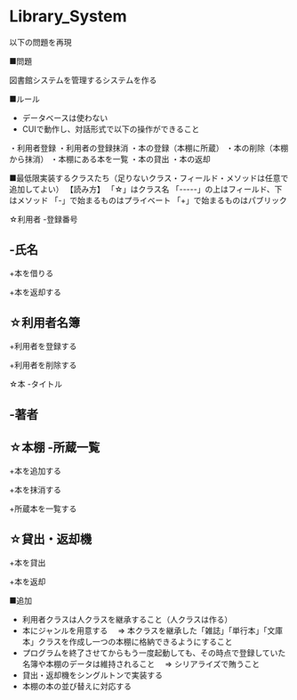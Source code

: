 # Library_System
以下の問題を再現


■問題

図書館システムを管理するシステムを作る

■ルール
* データベースは使わない
* CUIで動作し、対話形式で以下の操作ができること

・利用者登録
・利用者の登録抹消
・本の登録（本棚に所蔵）
・本の削除（本棚から抹消）
・本棚にある本を一覧
・本の貸出
・本の返却

■最低限実装するクラスたち（足りないクラス・フィールド・メソッドは任意で追加してよい）
【読み方】
「☆」はクラス名
「-----」の上はフィールド、下はメソッド
「-」で始まるものはプライベート
「+」で始まるものはパブリック

☆利用者
-登録番号

-氏名
-----
+本を借りる

+本を返却する

☆利用者名簿
-----
+利用者を登録する

+利用者を削除する

☆本
-タイトル

-著者
-----

☆本棚
-所蔵一覧
-----
+本を追加する

+本を抹消する

+所蔵本を一覧する

☆貸出・返却機
-----
+本を貸出

+本を返却


■追加

* 利用者クラスは人クラスを継承すること（人クラスは作る）
* 本にジャンルを用意する
　=> 本クラスを継承した「雑誌」「単行本」「文庫本」クラスを作成し一つの本棚に格納できるようにすること
* プログラムを終了させてからもう一度起動しても、その時点で登録していた名簿や本棚のデータは維持されること
　=> シリアライズで賄うこと
* 貸出・返却機をシングルトンで実装する
* 本棚の本の並び替えに対応する

